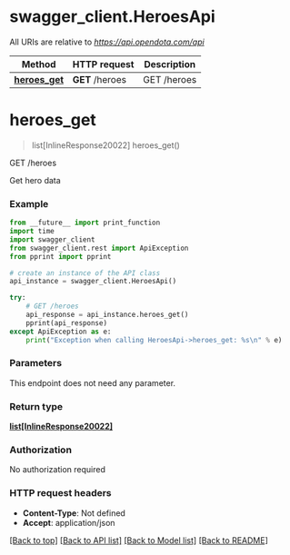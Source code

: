 # swagger_client.HeroesApi

All URIs are relative to *https://api.opendota.com/api*

Method | HTTP request | Description
------------- | ------------- | -------------
[**heroes_get**](HeroesApi.md#heroes_get) | **GET** /heroes | GET /heroes


# **heroes_get**
> list[InlineResponse20022] heroes_get()

GET /heroes

Get hero data

### Example 
```python
from __future__ import print_function
import time
import swagger_client
from swagger_client.rest import ApiException
from pprint import pprint

# create an instance of the API class
api_instance = swagger_client.HeroesApi()

try: 
    # GET /heroes
    api_response = api_instance.heroes_get()
    pprint(api_response)
except ApiException as e:
    print("Exception when calling HeroesApi->heroes_get: %s\n" % e)
```

### Parameters
This endpoint does not need any parameter.

### Return type

[**list[InlineResponse20022]**](InlineResponse20022.md)

### Authorization

No authorization required

### HTTP request headers

 - **Content-Type**: Not defined
 - **Accept**: application/json

[[Back to top]](#) [[Back to API list]](../README.md#documentation-for-api-endpoints) [[Back to Model list]](../README.md#documentation-for-models) [[Back to README]](../README.md)

